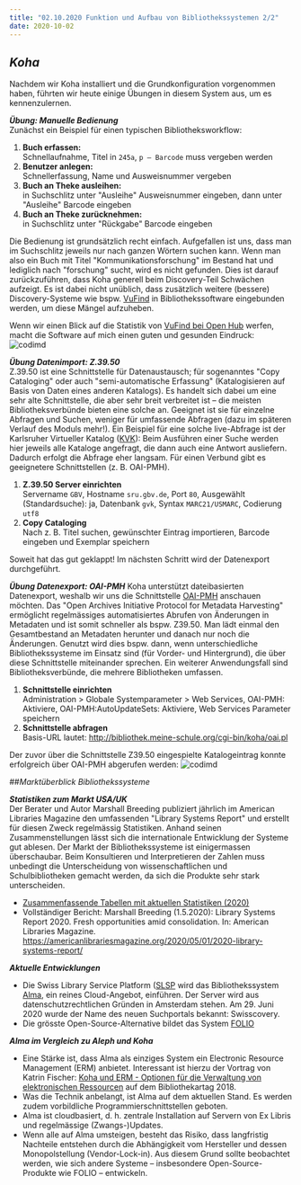 ```yaml
---
title: "02.10.2020 Funktion und Aufbau von Bibliothekssystemen 2/2"
date: 2020-10-02
---
```

## *Koha*

Nachdem wir Koha installiert und die Grundkonfiguration vorgenommen haben, führten wir heute einige Übungen in diesem System aus, um es kennenzulernen.

***Übung: Manuelle Bedienung***  
Zunächst ein Beispiel für einen typischen Bibliotheksworkflow:

1. **Buch erfassen:**  
Schnellaufnahme, Titel in `245a`, `p – Barcode` muss vergeben werden  
2. **Benutzer anlegen:**  
Schnellerfassung, Name und Ausweisnummer vergeben  
3. **Buch an Theke ausleihen:**  
in Suchschlitz unter "Ausleihe" Ausweisnummer eingeben, dann unter "Ausleihe" Barcode eingeben  
4. **Buch an Theke zurücknehmen:**  
in Suchschlitz unter "Rückgabe" Barcode eingeben

Die Bedienung ist grundsätzlich recht einfach. Aufgefallen ist uns, dass man im Suchschlitz jeweils nur nach ganzen Wörtern suchen kann. Wenn man also ein Buch mit Titel "Kommunikationsforschung" im Bestand hat und lediglich nach "forschung" sucht, wird es nicht gefunden. Dies ist darauf zurückzuführen, dass Koha generell beim Discovery-Teil Schwächen aufzeigt. Es ist dabei nicht unüblich, dass zusätzlich weitere (bessere) Discovery-Systeme wie bspw. [VuFind]( https://vufind.org/vufind/) in Bibliothekssoftware eingebunden werden, um diese Mängel aufzuheben. 

Wenn wir einen Blick auf die Statistik von [VuFind bei Open Hub]( https://www.openhub.net/p/vufind) werfen, macht die Software auf mich einen guten und gesunden Eindruck:  
![codimd]({{site.baseurl}}/images/vufind.png)

***Übung Datenimport: Z.39.50***  
Z.39.50 ist eine Schnittstelle für Datenaustausch; für sogenanntes "Copy Cataloging" oder auch "semi-automatische Erfassung" (Katalogisieren auf Basis von Daten eines anderen Katalogs). Es handelt sich dabei um eine sehr alte Schnittstelle, die aber sehr breit verbreitet ist – die meisten Bibliotheksverbünde bieten eine solche an. Geeignet ist sie für einzelne Abfragen und Suchen, weniger für umfassende Abfragen (dazu im späteren Verlauf des Moduls mehr!). Ein Beispiel für eine solche live-Abfrage ist der Karlsruher Virtueller Katalog ([KVK]( https://kvk.bibliothek.kit.edu/?digitalOnly=0&embedFulltitle=0&newTab=0)): Beim Ausführen einer Suche werden hier  jeweils alle Kataloge angefragt, die dann auch eine Antwort ausliefern. Dadurch erfolgt die Abfrage eher langsam. Für einen Verbund gibt es geeignetere Schnittstellen (z. B. OAI-PMH).

1. **Z.39.50 Server einrichten**  
Servername `GBV`, Hostname `sru.gbv.de`, Port `80`, Ausgewählt (Standardsuche): ja, Datenbank `gvk`, Syntax `MARC21/USMARC`, Codierung `utf8`
2. **Copy Cataloging**  
Nach z. B. Titel suchen, gewünschter Eintrag importieren, Barcode eingeben und Exemplar speichern

Soweit hat das gut geklappt! Im nächsten Schritt wird der Datenexport durchgeführt.

***Übung Datenexport: OAI-PMH***
Koha unterstützt dateibasierten Datenexport, weshalb wir uns die Schnittstelle [OAI-PMH]( https://www.openarchives.org/pmh/) anschauen möchten. Das "Open Archives Initiative Protocol for Metadata Harvesting" ermöglicht regelmässiges automatisiertes Abrufen von Änderungen in Metadaten und ist somit schneller als bspw. Z39.50. Man lädt einmal den Gesamtbestand an Metadaten herunter und danach nur noch die Änderungen. Genutzt wird dies bspw. dann, wenn unterschiedliche Bibliothekssysteme im Einsatz sind (für Vorder- und Hintergrund), die über diese Schnittstelle miteinander sprechen. Ein weiterer Anwendungsfall sind Bibliotheksverbünde, die mehrere Bibliotheken umfassen.

1. **Schnittstelle einrichten**  
Administration > Globale Systemparameter > Web Services, OAI-PMH: Aktiviere, OAI-PMH:AutoUpdateSets: Aktiviere, Web Services Parameter speichern
2. **Schnittstelle abfragen**  
Basis-URL lautet: http://bibliothek.meine-schule.org/cgi-bin/koha/oai.pl

Der zuvor über die Schnittstelle Z39.50 eingespielte Katalogeintrag konnte erfolgreich über OAI-PMH abgerufen werden:
![codimd]({{site.baseurl}}/images/oai_pmh.png)

##*Marktüberblick Bibliothekssysteme*

***Statistiken zum Markt USA/UK***  
Der Berater und Autor Marshall Breeding publiziert jährlich im American Libraries Magazine den umfassenden "Library Systems Report" und erstellt für diesen Zweck regelmässig Statistiken. Anhand seinen Zusammenstellungen lässt sich die internationale Entwicklung der Systeme gut ablesen. Der Markt der Bibliothekssysteme ist einigermassen überschaubar. Beim Konsultieren und Interpretieren der Zahlen muss unbedingt die Unterscheidung von wissenschaftlichen und Schulbibliotheken gemacht werden, da sich die Produkte sehr stark unterscheiden.
* [Zusammenfassende Tabellen mit aktuellen Statistiken (2020)](https://americanlibrariesmagazine.org/wp-content/uploads/2020/04/charts-for-2020-Library-Systems-Report.pdf)
* Vollständiger Bericht: Marshall Breeding (1.5.2020): Library Systems Report 2020. Fresh opportunities amid consolidation. In: American Libraries Magazine. <https://americanlibrariesmagazine.org/2020/05/01/2020-library-systems-report/>

***Aktuelle Entwicklungen***  
* Die Swiss Library Service Platform ([SLSP]( https://slsp.ch/de) wird das Bibliothekssystem [Alma]( https://www.exlibrisgroup.com/de/produkte/alma-cloudgestuetzte-bibliotheksplattform/), ein reines Cloud-Angebot, einführen. Der Server wird aus datenschutzrechtlichen Gründen in Amsterdam stehen. Am 29. Juni 2020 wurde der Name des neuen Suchportals bekannt: Swisscovery.
* Die grösste Open-Source-Alternative bildet das System [FOLIO]( https://www.folio.org)

***Alma im Vergleich zu Aleph und Koha***  
* Eine Stärke ist, dass Alma als einziges System ein Electronic Resource Management (ERM) anbietet. Interessant ist hierzu der Vortrag von Katrin Fischer: [Koha und ERM - Optionen für die Verwaltung von elektronischen Ressourcen](https://nbn-resolving.org/urn:nbn:de:0290-opus4-35840) auf dem Bibliothekartag 2018.
* Was die Technik anbelangt, ist Alma auf dem aktuellen Stand. Es werden zudem vorbildliche Programmierschnittstellen geboten.
* Alma ist cloudbasiert, d. h. zentrale Installation auf Servern von Ex Libris und regelmässige (Zwangs-)Updates.  
* Wenn alle auf Alma umsteigen, besteht das Risiko, dass langfristig Nachteile entstehen durch die Abhängigkeit vom Hersteller und dessen Monopolstellung (Vendor-Lock-in). Aus diesem Grund sollte beobachtet werden, wie sich andere Systeme – insbesondere Open-Source-Produkte wie FOLIO – entwickeln.

